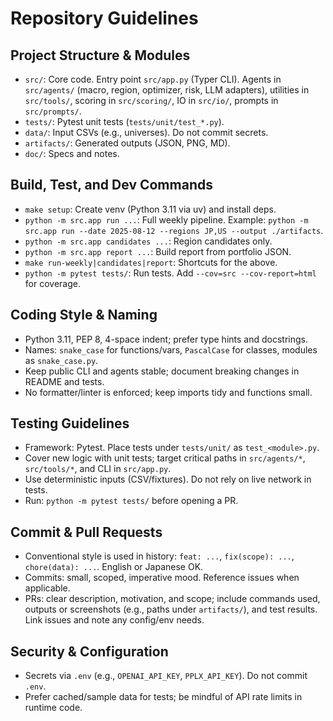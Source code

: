 # Repository Guidelines

## Project Structure & Modules
- `src/`: Core code. Entry point `src/app.py` (Typer CLI). Agents in `src/agents/` (macro, region, optimizer, risk, LLM adapters), utilities in `src/tools/`, scoring in `src/scoring/`, IO in `src/io/`, prompts in `src/prompts/`.
- `tests/`: Pytest unit tests (`tests/unit/test_*.py`).
- `data/`: Input CSVs (e.g., universes). Do not commit secrets.
- `artifacts/`: Generated outputs (JSON, PNG, MD).
- `doc/`: Specs and notes.

## Build, Test, and Dev Commands
- `make setup`: Create venv (Python 3.11 via uv) and install deps.
- `python -m src.app run ...`: Full weekly pipeline. Example: `python -m src.app run --date 2025-08-12 --regions JP,US --output ./artifacts`.
- `python -m src.app candidates ...`: Region candidates only.
- `python -m src.app report ...`: Build report from portfolio JSON.
- `make run-weekly|candidates|report`: Shortcuts for the above.
- `python -m pytest tests/`: Run tests. Add `--cov=src --cov-report=html` for coverage.

## Coding Style & Naming
- Python 3.11, PEP 8, 4-space indent; prefer type hints and docstrings.
- Names: `snake_case` for functions/vars, `PascalCase` for classes, modules as `snake_case.py`.
- Keep public CLI and agents stable; document breaking changes in README and tests.
- No formatter/linter is enforced; keep imports tidy and functions small.

## Testing Guidelines
- Framework: Pytest. Place tests under `tests/unit/` as `test_<module>.py`.
- Cover new logic with unit tests; target critical paths in `src/agents/*`, `src/tools/*`, and CLI in `src/app.py`.
- Use deterministic inputs (CSV/fixtures). Do not rely on live network in tests.
- Run: `python -m pytest tests/` before opening a PR.

## Commit & Pull Requests
- Conventional style is used in history: `feat: ...`, `fix(scope): ...`, `chore(data): ...`. English or Japanese OK.
- Commits: small, scoped, imperative mood. Reference issues when applicable.
- PRs: clear description, motivation, and scope; include commands used, outputs or screenshots (e.g., paths under `artifacts/`), and test results. Link issues and note any config/env needs.

## Security & Configuration
- Secrets via `.env` (e.g., `OPENAI_API_KEY`, `PPLX_API_KEY`). Do not commit `.env`.
- Prefer cached/sample data for tests; be mindful of API rate limits in runtime code.
